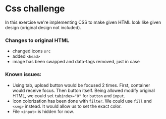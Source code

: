 # Css challenge

In this exercise we're implementing CSS to make given HTML look like given design (original design not included). 

### Changes to original HTML

* changed icons `src`
* added `<head>`
* image has been swapped and data-tags removed, just in case

### Known issues:

* Using tab, upload button would be focused 2 times.
    First, container would receive focus. Then button itself. 
    Being allowed modify original HTML, we could set `tabindex="0"` for `button` and `input`. 
* Icon colorization has been done with `filter`. We could use `fill` and `<svg>` instead. It would allow us to set the exact color.
* File `<input>` is hidden for now. 
